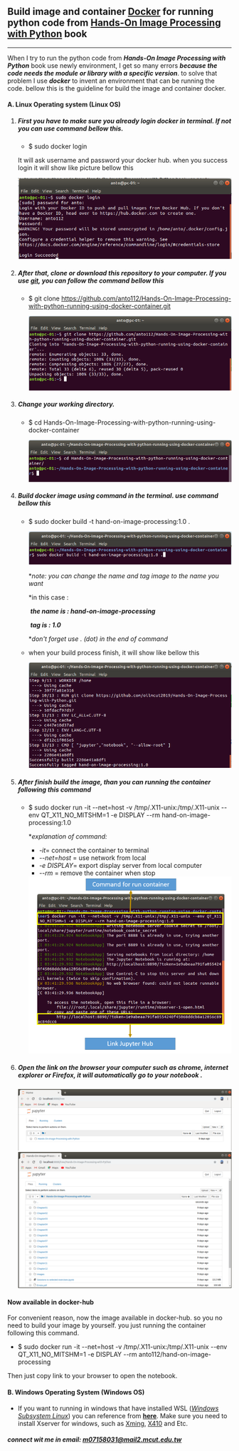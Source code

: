 ## Build image and container [Docker](https://docs.docker.com/get-started/)  for running python code from [Hands-On Image Processing with Python](https://github.com/PacktPublishing/Hands-On-Image-Processing-with-Python) book

___

When I try to run the python code from ***Hands-On Image Processing with Python*** book use newly environment, I get so many errors ***because the code needs the module or library with a specific version***.  to solve that problem I use ***docker*** to invent an environment that can be running the code. bellow this is the guideline for build the image and container docker.  

#### A. Linux Operating system (Linux OS)

1. ##### First you have to make sure you already login docker in terminal. If not you can use command bellow this.

   - $ sudo docker login

   It will ask username and password your docker hub. when you success login it will show like picture bellow this

   <img src="img/2.1.png" >

   

2. ##### After that, clone or download this repository to your computer. If you use ***[git](https://www.git-scm.com/)***, you can follow the command bellow this

   - $ git clone https://github.com/anto112/Hands-On-Image-Processing-with-python-running-using-docker-container.git

     <img src="img/1.1.png" >

     

3. ##### Change your working directory. 

   - $ cd Hands-On-Image-Processing-with-python-running-using-docker-container

     <img src="img/1.2.png" >

     

4. ##### Build docker image using command in the terminal. use command bellow this

   - $ sudo docker build -t hand-on-image-processing:1.0 .

     <img src="img/1.3.png" >

     **note: you can change the name and tag image to the name you want*
     
     *in this case :
     
     ​				***the name is : hand-on-image-processing***
     
     ​				***tag is : 1.0***
     
     **don't forget use . (dot) in the end of command*
     
   - when your build process finish, it will show like bellow this 

     <img src="img/1.4.png" >

     

5. ##### After finish build the image, than you can running the container following this command

   - $ sudo docker run -it --net=host -v /tmp/.X11-unix:/tmp/.X11-unix --env QT_X11_NO_MITSHM=1 -e DISPLAY --rm hand-on-image-processing:1.0

     **explanation of command:*
     
     - *-it*= connect the container to terminal
     - *--net=host* = use network from local 
     - *-e DISPLAY*= export display server from local computer
     - *--rm* = remove the container when stop
     
     <img src="img/1.6.png">

   

6. ##### Open the **link** on the browser your computer such as chrome, internet explorer or Firefox, it will automatically go to your notebook .

   <img src="img/4.png">

   

   <img src="img/6.png">

   

#### Now available in docker-hub

For convenient reason, now the image available in docker-hub. so you no need to build your image by yourself. you just running the container following this command.

- $ sudo docker run -it --net=host -v /tmp/.X11-unix:/tmp/.X11-unix --env QT_X11_NO_MITSHM=1 -e DISPLAY --rm anto112/hand-on-image-processing

Then just copy link to your browser to open the notebook. 

#### B. Windows Operating System (Windows OS)

- If you want to running in windows that have installed WSL ([*Windows Subsystem Linux*](https://docs.microsoft.com/en-us/windows/wsl/install-win10)) you can reference from **[here](https://nickjanetakis.com/blog/setting-up-docker-for-windows-and-wsl-to-work-flawlessly)**. Make sure you need to install Xserver for windows, such as [Xming](https://sourceforge.net/projects/xming/), [X410](https://token2shell.com/howto/x410/) and Etc.


##### connect wit me in email: m07158031@mail2.mcut.edu.tw

